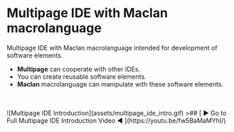 # Multipage IDE with Maclan macrolanguage
Multipage IDE with Maclan macrolanguage intended for development of software elements.
- **Multipage** can cooperate with other IDEs.
- You can create reusable software elements.
- **Maclan** macrolanguage can manipulate with these software elements.
<br>
<br>
![Multipage IDE Introduction](assets/multipage_ide_intro.gif)
>## [ ► Go to Full Multipage IDE Introduction Video ◄ ](https://youtu.be/fw5BaMaMYhI/)